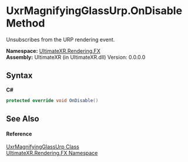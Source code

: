 # UxrMagnifyingGlassUrp.OnDisable Method 
 

Unsubscribes from the URP rendering event.

**Namespace:**&nbsp;<a href="N_UltimateXR_Rendering_FX">UltimateXR.Rendering.FX</a><br />**Assembly:**&nbsp;UltimateXR (in UltimateXR.dll) Version: 0.0.0.0

## Syntax

**C#**<br />
``` C#
protected override void OnDisable()
```


## See Also


#### Reference
<a href="T_UltimateXR_Rendering_FX_UxrMagnifyingGlassUrp">UxrMagnifyingGlassUrp Class</a><br /><a href="N_UltimateXR_Rendering_FX">UltimateXR.Rendering.FX Namespace</a><br />